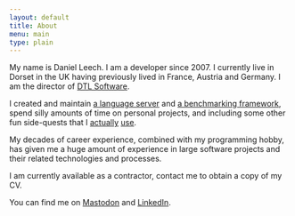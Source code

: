```yaml
---
layout: default
title: About
menu: main
type: plain
---
```

My name is Daniel Leech. I am a developer since 2007. I currently live in
Dorset in the UK having previously lived in France, Austria and Germany. I am
the director of [DTL Software](https://dtlsoftware.co.uk/).

I created and maintain 
[a language server](https://github.com/phpactor/phpactor)
and [a benchmarking framework](https://github.com/phpbench/phpbench), spend
silly amounts of time on personal projects, and including some other fun
side-quests that I
[actually](https://github.com/dantleech/strava-rs) [use](https://github.com/dantleech/pttlog).

My decades of career experience, combined with my programming hobby, has given me a huge
amount of experience in large software projects and their related
technologies and processes.

I am currently available as a contractor, contact me to obtain a copy of my
CV.

You can find me on [Mastodon](https://fosstodon.org/@dantleech) and
[LinkedIn](https://www.linkedin.com/in/daniel-leech-a32851252/).
